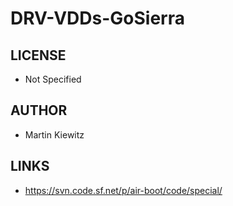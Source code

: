 # DRV-VDDs-GoSierra

## LICENSE
* Not Specified

## AUTHOR
* Martin Kiewitz

## LINKS
* https://svn.code.sf.net/p/air-boot/code/special/
